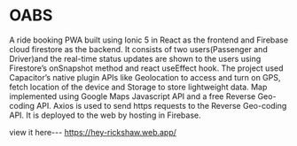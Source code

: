 # OABS

A ride booking PWA built using Ionic 5 in React as the frontend and Firebase cloud firestore as the backend. It consists of two users(Passenger and Driver)and the real-time status updates are shown to the users using
Firestore’s onSnapshot method and react useEffect hook. The project used Capacitor’s native plugin APIs like Geolocation to access and turn on GPS, fetch location of the device and Storage to store lightweight data. 
Map implemented using Google Maps Javascript API and a free Reverse Geo-coding API. Axios is used to send https requests to the Reverse Geo-coding API. It is deployed to the web by hosting in Firebase.

view it here--- https://hey-rickshaw.web.app/
